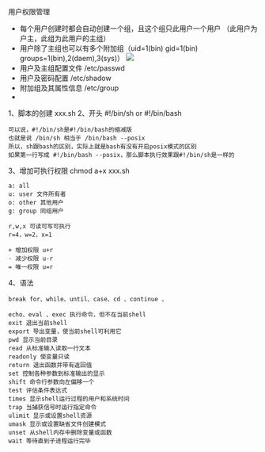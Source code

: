 

用户权限管理
- 每个用户创建时都会自动创建一个组，且这个组只此用户一个用户 （此用户为户主，此组为此用户的主组）
- 用户除了主组也可以有多个附加组（uid=1(bin) gid=1(bin) groups=1(bin),2(daem),3(sys)）
![](https://s3.51cto.com/wyfs02/M01/8D/72/wKioL1ichHby9VfGAAAgEgTv0EY748.png)
- 用户及主组配置文件 /etc/passwd
- 用户及密码配置 /etc/shadow
- 附加组及其属性信息 /etc/group
- 

1、脚本的创建 xxx.sh
2、开头 #!/bin/sh  or #!/bin/bash
```
可以说，#!/bin/sh是#!/bin/bash的缩减版
也就是说 /bin/sh 相当于 /bin/bash --posix
所以，sh跟bash的区别，实际上就是bash有没有开启posix模式的区别
如果第一行写成 #!/bin/bash --posix，那么脚本执行效果跟#!/bin/sh是一样的
```
3、增加可执行权限 chmod a+x xxx.sh
```
a: all
u: user 文件所有者
o: other 其他用户
g: group 同组用户

r,w,x 可读可写可执行
r=4，w=2，x=1 

+ 增加权限 u+r
- 减少权限 u-r
= 唯一权限 u=r
```

4、语法
```
break for、while、until、case、cd 、continue 、

echo、eval 、exec 执行命令，但不在当前shell
exit 退出当前shell
export 导出变量，使当前shell可利用它
pwd 显示当前目录
read 从标准输入读取一行文本
readonly 使变量只读
return 退出函数并带有返回值
set 控制各种参数到标准输出的显示
shift 命令行参数向左偏移一个
test 评估条件表达式
times 显示shell运行过程的用户和系统时间
trap 当捕获信号时运行指定命令
ulimit 显示或设置shell资源
umask 显示或设置缺省文件创建模式
unset 从shell内存中删除变量或函数
wait 等待直到子进程运行完毕
```